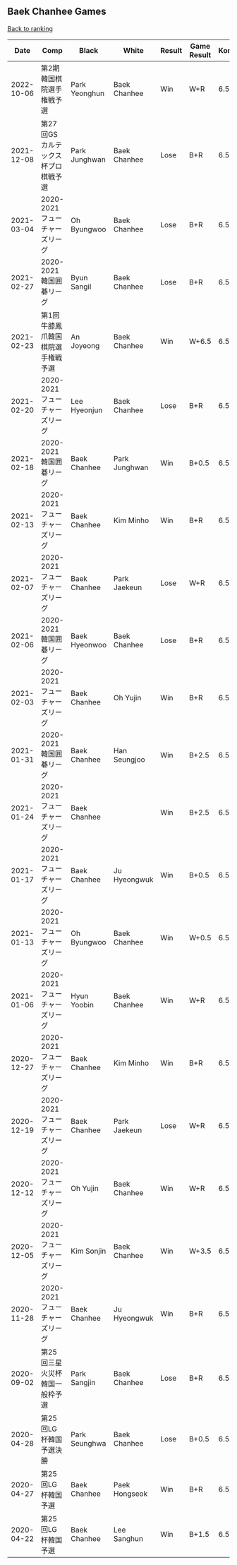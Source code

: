 ## Baek Chanhee Games

[Back to ranking](../../index.md)




| **Date** | **Comp** | **Black** | **White** | **Result** | **Game Result** | **Komi** | **Rating** | **Diff** | 
| --- | --- | --- | --- | --- | --- | --- | --- | --- |
| 2022-10-06 | 第2期韓国棋院選手権戦予選 | Park Yeonghun | Baek Chanhee | Win | W+R | 6.5 | 3269 | 0 | 
| 2021-12-08 | 第27回GSカルテックス杯プロ棋戦予選 | Park Junghwan | Baek Chanhee | Lose | B+R | 6.5 | 3269 | 31 | 
| 2021-03-04 | 2020-2021フューチャーズリーグ | Oh Byungwoo | Baek Chanhee | Lose | B+R | 6.5 | 3238 | -38 | 
| 2021-02-27 | 2020-2021韓国囲碁リーグ | Byun Sangil | Baek Chanhee | Lose | B+R | 6.5 | 3276 | -13 | 
| 2021-02-23 | 第1回牛膝鳳爪韓国棋院選手権戦予選 | An Joyeong | Baek Chanhee | Win | W+6.5 | 6.5 | 3289 | 8 | 
| 2021-02-20 | 2020-2021フューチャーズリーグ | Lee Hyeonjun | Baek Chanhee | Lose | B+R | 6.5 | 3281 | -48 | 
| 2021-02-18 | 2020-2021韓国囲碁リーグ | Baek Chanhee | Park Junghwan | Win | B+0.5 | 6.5 | 3329 | 100 | 
| 2021-02-13 | 2020-2021フューチャーズリーグ | Baek Chanhee | Kim Minho | Win | B+R | 6.5 | 3229 | 26 | 
| 2021-02-07 | 2020-2021フューチャーズリーグ | Baek Chanhee | Park Jaekeun | Lose | W+R | 6.5 | 3203 | -26 | 
| 2021-02-06 | 2020-2021韓国囲碁リーグ | Baek Hyeonwoo | Baek Chanhee | Lose | B+R | 6.5 | 3229 | -35 | 
| 2021-02-03 | 2020-2021フューチャーズリーグ | Baek Chanhee | Oh Yujin | Win | B+R | 6.5 | 3264 | -11 | 
| 2021-01-31 | 2020-2021韓国囲碁リーグ | Baek Chanhee | Han Seungjoo | Win | B+2.5 | 6.5 | 3275 | 65 | 
| 2021-01-24 | 2020-2021フューチャーズリーグ | Baek Chanhee |  | Win | B+2.5 | 6.5 | 3210 | 18 | 
| 2021-01-17 | 2020-2021フューチャーズリーグ | Baek Chanhee | Ju Hyeongwuk | Win | B+0.5 | 6.5 | 3192 | 7 | 
| 2021-01-13 | 2020-2021フューチャーズリーグ | Oh Byungwoo | Baek Chanhee | Win | W+0.5 | 6.5 | 3185 | 10 | 
| 2021-01-06 | 2020-2021フューチャーズリーグ | Hyun Yoobin | Baek Chanhee | Win | W+R | 6.5 | 3175 | 45 | 
| 2020-12-27 | 2020-2021フューチャーズリーグ | Baek Chanhee | Kim Minho | Win | B+R | 6.5 | 3130 | 11 | 
| 2020-12-19 | 2020-2021フューチャーズリーグ | Baek Chanhee | Park Jaekeun | Lose | W+R | 6.5 | 3119 | -68 | 
| 2020-12-12 | 2020-2021フューチャーズリーグ | Oh Yujin | Baek Chanhee | Win | W+R | 6.5 | 3187 | 117 | 
| 2020-12-05 | 2020-2021フューチャーズリーグ | Kim Sonjin | Baek Chanhee | Win | W+3.5 | 6.5 | 3070 | 90 | 
| 2020-11-28 | 2020-2021フューチャーズリーグ | Baek Chanhee | Ju Hyeongwuk | Win | B+R | 6.5 | 2980 | -36 | 
| 2020-09-02 | 第25回三星火災杯韓国一般枠予選 | Park Sangjin | Baek Chanhee | Lose | B+R | 6.5 | 3016 | -88 | 
| 2020-04-28 | 第25回LG杯韓国予選決勝 | Park Seunghwa | Baek Chanhee | Lose | B+0.5 | 6.5 | 3104 | -19 | 
| 2020-04-27 | 第25回LG杯韓国予選 | Baek Chanhee | Paek Hongseok | Win | B+R | 6.5 | 3123 | 282 | 
| 2020-04-22 | 第25回LG杯韓国予選 | Baek Chanhee | Lee Sanghun | Win | B+1.5 | 6.5 | 2841 | missing |




